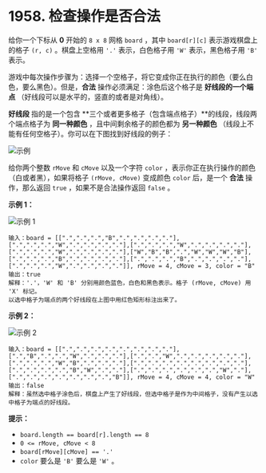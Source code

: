 # 1958. 检查操作是否合法

给你一个下标从 **0** 开始的 `8 x 8` 网格 `board` ，其中 `board[r][c]` 表示游戏棋盘上的格子 `(r, c)` 。棋盘上空格用 `'.'` 表示，白色格子用 `'W'` 表示，黑色格子用 `'B'` 表示。

游戏中每次操作步骤为：选择一个空格子，将它变成你正在执行的颜色（要么白色，要么黑色）。但是，**合法** 操作必须满足：涂色后这个格子是 **好线段的一个端点** （好线段可以是水平的，竖直的或者是对角线）。

**好线段** 指的是一个包含 **三个或者更多格子（包含端点格子）**的线段，线段两个端点格子为 **同一种颜色** ，且中间剩余格子的颜色都为 **另一种颜色** （线段上不能有任何空格子）。你可以在下图找到好线段的例子：

![示例](https://assets.leetcode.com/uploads/2021/07/22/goodlines5.png)

给你两个整数 `rMove` 和 `cMove` 以及一个字符 `color` ，表示你正在执行操作的颜色（白或者黑），如果将格子 `(rMove, cMove)` 变成颜色 `color` 后，是一个 **合法** 操作，那么返回 `true` ，如果不是合法操作返回 `false` 。

**示例 1：**

![示例 1](https://assets.leetcode.com/uploads/2021/07/10/grid11.png)

```()
输入：board = [[".",".",".","B",".",".",".","."],[".",".",".","W",".",".",".","."],[".",".",".","W",".",".",".","."],[".",".",".","W",".",".",".","."],["W","B","B",".","W","W","W","B"],[".",".",".","B",".",".",".","."],[".",".",".","B",".",".",".","."],[".",".",".","W",".",".",".","."]], rMove = 4, cMove = 3, color = "B"
输出：true
解释：'.'，'W' 和 'B' 分别用颜色蓝色，白色和黑色表示。格子 (rMove, cMove) 用 'X' 标记。
以选中格子为端点的两个好线段在上图中用红色矩形标注出来了。
```

**示例 2：**

![示例 2](https://assets.leetcode.com/uploads/2021/07/10/grid2.png)

```()
输入：board = [[".",".",".",".",".",".",".","."],[".","B",".",".","W",".",".","."],[".",".","W",".",".",".",".","."],[".",".",".","W","B",".",".","."],[".",".",".",".",".",".",".","."],[".",".",".",".","B","W",".","."],[".",".",".",".",".",".","W","."],[".",".",".",".",".",".",".","B"]], rMove = 4, cMove = 4, color = "W"
输出：false
解释：虽然选中格子涂色后，棋盘上产生了好线段，但选中格子是作为中间格子，没有产生以选中格子为端点的好线段。
```

**提示：**

- `board.length == board[r].length == 8`
- `0 <= rMove, cMove < 8`
- `board[rMove][cMove] == '.'`
- `color` 要么是 `'B'` 要么是 `'W'` 。
